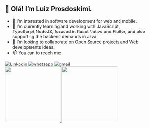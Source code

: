 ## 👋 Olá! I’m Luiz Prosdoskimi.
- 👀 I’m interested in software development for web and mobile.
- 🌱 I’m currently learning and working with JavaScript, TypeScript,NodeJS, focused in React Native and Flutter, and also supporting the backend demands in Java.
- 💞️ I’m looking to collaborate on Open Source projects and Web developments ideas.
- 📫 You can to reach me:

<div>
<a href="https://www.linkedin.com/in/luiz-prosdoskimi-26205a168/" target="_blank"><img src="https://img.shields.io/badge/LinkedIn-0077B5?style=for-the-badge&amp;logo=linkedin&amp;logoColor=white" style="max-width: 100%;" alt="Linkedin"></a> <a href="https://api.whatsapp.com/send?phone=5515991788707" target="_blank"><img src="https://img.shields.io/badge/WhatsApp-25D366?style=for-the-badge&logo=whatsapp&logoColor=white" alt="whatsapp"></a> <a href="mailto:luizprosdoskimi@gmail.com?subject=Contato via GitHub" target="_blank"><img src="https://img.shields.io/badge/Gmail-D14836?style=for-the-badge&logo=gmail&logoColor=white" alt="gmail"></a><br>
</div>

<div>
<a href="https://github.com/loupprodi?tab=repositories/">
<img height="180em" src="https://github-readme-stats.vercel.app/api?username=loupprodi&show_icons=true&theme=merko">
<img height="180em" src="https://github-readme-stats.vercel.app/api/top-langs/?username=loupprodi&layout=compact&langs_count=16&theme=merko"/>
</div>
